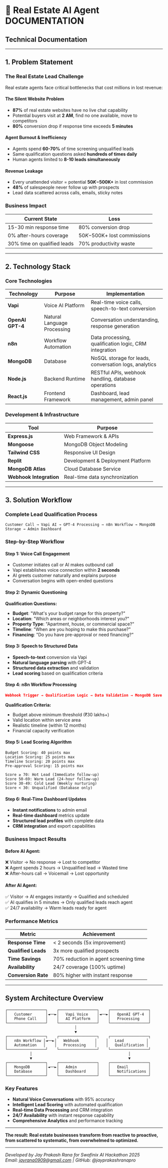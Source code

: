 
# 🏡 Real Estate AI Agent DOCUMENTATION
## Technical Documentation

---

## 1. Problem Statement

### The Real Estate Lead Challenge

Real estate agents face critical bottlenecks that cost millions in lost revenue:

#### **The Silent Website Problem**
- **87%** of real estate websites have no live chat capability
- Potential buyers visit at **2 AM**, find no one available, move to competitors
- **80%** conversion drop if response time exceeds **5 minutes**

#### **Agent Burnout & Inefficiency** 
- Agents spend **60-70%** of time screening unqualified leads
- Same qualification questions asked **hundreds of times daily**
- Human agents limited to **8-10 leads simultaneously**

#### **Revenue Leakage**
- Every unattended visitor = potential **$50K-$500K+** in lost commission
- **48%** of salespeople never follow up with prospects
- Lead data scattered across calls, emails, sticky notes

### **Business Impact**
| Current State | Loss |
|---------------|------|
| 15-30 min response time | 80% conversion drop |
| 0% after-hours coverage | $50K-$500K+ lost commissions |
| 30% time on qualified leads | 70% productivity waste |

---

## 2. Technology Stack

### **Core Technologies**

| Technology | Purpose | Implementation |
|------------|---------|----------------|
| **Vapi** | Voice AI Platform | Real-time voice calls, speech-to-text conversion |
| **OpenAI GPT-4** | Natural Language Processing | Conversation understanding, response generation |
| **n8n** | Workflow Automation | Data processing, qualification logic, CRM integration |
| **MongoDB** | Database | NoSQL storage for leads, conversation logs, analytics |
| **Node.js** | Backend Runtime | RESTful APIs, webhook handling, database operations |
| **React.js** | Frontend Framework | Dashboard, lead management, admin panel |

### **Development & Infrastructure**

| Tool | Purpose |
|------|---------|
| **Express.js** | Web Framework & APIs |
| **Mongoose** | MongoDB Object Modeling |
| **Tailwind CSS** | Responsive UI Design |
| **Replit** | Development & Deployment Platform |
| **MongoDB Atlas** | Cloud Database Service |
| **Webhook Integration** | Real-time data synchronization |

---

## 3. Solution Workflow

### **Complete Lead Qualification Process**

```
Customer Call → Vapi AI → GPT-4 Processing → n8n Workflow → MongoDB Storage → Admin Dashboard
```

### **Step-by-Step Workflow**

#### **Step 1: Voice Call Engagement**
- Customer initiates call or AI makes outbound call
- Vapi establishes voice connection within **2 seconds**
- AI greets customer naturally and explains purpose
- Conversation begins with open-ended questions

#### **Step 2: Dynamic Questioning**
**Qualification Questions:**
- **Budget**: "What's your budget range for this property?"
- **Location**: "Which areas or neighborhoods interest you?"
- **Property Type**: "Apartment, house, or commercial space?"
- **Timeline**: "When are you hoping to make this purchase?"
- **Financing**: "Do you have pre-approval or need financing?"

#### **Step 3: Speech to Structured Data**
- **Speech-to-text** conversion via Vapi
- **Natural language parsing** with GPT-4
- **Structured data extraction** and validation
- **Lead scoring** based on qualification criteria

#### **Step 4: n8n Workflow Processing**
```json
Webhook Trigger → Qualification Logic → Data Validation → MongoDB Save → Email Notification
```

**Qualification Criteria:**
- Budget above minimum threshold (₹30 lakhs+)
- Valid location within service area
- Realistic timeline (within 12 months)
- Financial capacity verification

#### **Step 5: Lead Scoring Algorithm**
```
Budget Scoring: 40 points max
Location Scoring: 25 points max  
Timeline Scoring: 20 points max
Pre-approval Scoring: 15 points max

Score ≥ 70: Hot Lead (Immediate follow-up)
Score 50-69: Warm Lead (24-hour follow-up)
Score 30-49: Cold Lead (Weekly nurturing)
Score < 30: Unqualified (Database only)
```

#### **Step 6: Real-Time Dashboard Updates**
- **Instant notifications** to admin email
- **Real-time dashboard** metrics update
- **Structured lead profiles** with complete data
- **CRM integration** and export capabilities

### **Business Impact Results**

#### **Before AI Agent:**
❌ Visitor → No response → Lost to competitor  
❌ Agent spends 2 hours → Unqualified lead → Wasted time  
❌ After-hours call → Voicemail → Lost opportunity  

#### **After AI Agent:**
✅ Visitor → AI engages instantly → Qualified and scheduled  
✅ AI qualifies in 5 minutes → Only qualified leads reach agent  
✅ 24/7 availability → Warm leads ready for agent  

### **Performance Metrics**

| Metric | Achievement |
|--------|-------------|
| **Response Time** | < 2 seconds (5x improvement) |
| **Qualified Leads** | 3x more qualified prospects |
| **Time Savings** | 70% reduction in agent screening time |
| **Availability** | 24/7 coverage (100% uptime) |
| **Conversion Rate** | 80% higher with instant response |

---

## **System Architecture Overview**

```
┌─────────────────┐    ┌─────────────────┐    ┌─────────────────┐
│   Customer      │◄──►│   Vapi Voice    │◄──►│   OpenAI GPT-4  │
│   Phone Call    │    │   AI Platform   │    │   Processing    │
└─────────────────┘    └─────────────────┘    └─────────────────┘
                               │
                               ▼
┌─────────────────┐    ┌─────────────────┐    ┌─────────────────┐
│   n8n Workflow │◄──►│   Webhook       │    │   Lead          │
│   Automation   │    │   Processing    │    │   Qualification │
└─────────────────┘    └─────────────────┘    └─────────────────┘
           │                                           │
           ▼                                           ▼
┌─────────────────┐    ┌─────────────────┐    ┌─────────────────┐
│   MongoDB       │◄──►│   Admin         │    │   Email         │
│   Database      │    │   Dashboard     │    │   Notifications │
└─────────────────┘    └─────────────────┘    └─────────────────┘
```

### **Key Features**
- **Natural Voice Conversations** with 95% accuracy
- **Intelligent Lead Scoring** with automated qualification
- **Real-time Data Processing** and CRM integration
- **24/7 Availability** with instant response capability
- **Comprehensive Analytics** and performance tracking

---

**The result: Real estate businesses transform from reactive to proactive, from scattered to systematic, from overwhelmed to optimized.**

---

*Developed by Jay Prakash Rana for Swafinix AI Hackathon 2025*  
*Email: jayrana0909@gmail.com | GitHub: @jayprakashranapro*
